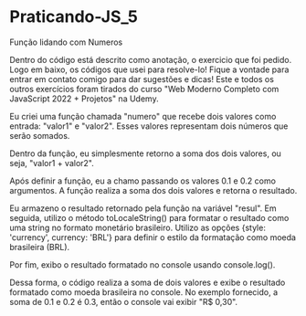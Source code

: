 # Praticando-JS_5
Função lidando com Numeros

Dentro do código está descrito como anotação, o exercicio que foi pedido. Logo em baixo,
os códigos que usei para resolve-lo! Fique a vontade para entrar em contato comigo para
dar sugestões e dicas!
Este e todos os outros exercícios foram tirados do curso "Web Moderno Completo com
JavaScript 2022 + Projetos" na Udemy.

Eu criei uma função chamada "numero" que recebe dois valores como entrada: "valor1" e "valor2". Esses valores representam dois números que serão somados.

Dentro da função, eu simplesmente retorno a soma dos dois valores, ou seja, "valor1 + valor2".

Após definir a função, eu a chamo passando os valores 0.1 e 0.2 como argumentos. A função realiza a soma dos dois valores e retorna o resultado.

Eu armazeno o resultado retornado pela função na variável "resul". Em seguida, utilizo o método toLocaleString() para formatar o resultado como uma string no formato monetário brasileiro. Utilizo as opções {style: 'currency', currency: 'BRL'} para definir o estilo da formatação como moeda brasileira (BRL).

Por fim, exibo o resultado formatado no console usando console.log().

Dessa forma, o código realiza a soma de dois valores e exibe o resultado formatado como moeda brasileira no console. No exemplo fornecido, a soma de 0.1 e 0.2 é 0.3, então o console vai exibir "R$ 0,30".
